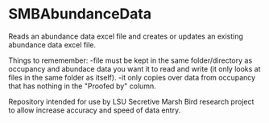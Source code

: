 # SMBAbundanceData
Reads an abundance data excel file and creates or updates an existing abundance data excel file.

Things to rememember:
  -file must be kept in the same folder/directory as occupancy and abundace data you want it to read and write (it only looks at files in the same folder as itself).
  -it only copies over data from occupancy that has nothing in the "Proofed by" column.

Repository intended for use by LSU Secretive Marsh Bird research project to allow increase accuracy and speed of data entry.
